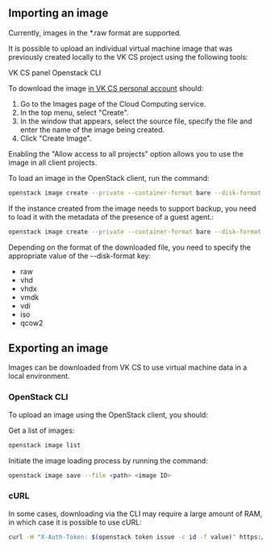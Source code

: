 ## Importing an image

<warn>

Currently, images in the \*.raw format are supported.

</warn>

It is possible to upload an individual virtual machine image that was previously created locally to the VK CS project using the following tools:

<tabs>
<tablist>
<tab>VK CS panel</tab>
<tab>Openstack CLI</tab>
</tablist>
<tabpanel>

To download the image [in VK CS personal account](https://mcs.mail.ru/app/services/infra/servers/) should:

1. Go to the Images page of the Cloud Computing service.
2. In the top menu, select "Create".
3. In the window that appears, select the source file, specify the file and enter the name of the image being created.
4. Click "Create Image".

<warn>

Enabling the "Allow access to all projects" option allows you to use the image in all client projects.

</warn>

</tabpanel>
<tabpanel>

To load an image in the OpenStack client, run the command:

```bash
openstack image create --private --container-format bare --disk-format raw --property store=s3 --file <file.raw> <image_name>
```

If the instance created from the image needs to support backup, you need to load it with the metadata of the presence of a guest agent.:

```bash
openstack image create --private --container-format bare --disk-format raw --file <.raw file> **--property hw_qemu_guest_agent=yes** --property store=s3 **--property os_require_quiesce=yes** <image_name>
```

Depending on the format of the downloaded file, you need to specify the appropriate value of the --disk-format key:

- raw
- vhd
- vhdx
- vmdk
- vdi
- iso
- qcow2

</tabpanel>
</tabs>

## Exporting an image

Images can be downloaded from VK CS to use virtual machine data in a local environment.

### OpenStack CLI

To upload an image using the OpenStack client, you should:

Get a list of images:

```bash
openstack image list
```

Initiate the image loading process by running the command:

```bash
openstack image save --file <path> <image ID>
```

### cURL

In some cases, downloading via the CLI may require a large amount of RAM, in which case it is possible to use cURL:

```bash
curl -H "X-Auth-Token: $(openstack token issue -c id -f value)" https://infra.mail.ru:9292/v2/images/<IMAGE_ID>/file --output <output_filename>
```
